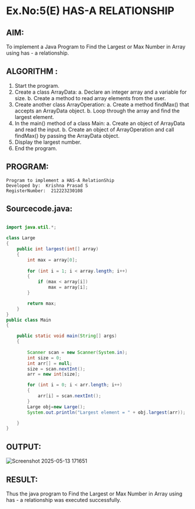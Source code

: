 # Ex.No:5(E) HAS-A RELATIONSHIP
## AIM:
To implement a  Java Program to Find the Largest or Max Number in Array using has - a relationship.
## ALGORITHM :
1.	Start the program.
2.	Create a class ArrayData:
a.	Declare an integer array and a variable for size.
b.	Create a method to read array elements from the user.
3.	Create another class ArrayOperation:
a.	Create a method findMax() that accepts an ArrayData object.
b.	Loop through the array and find the largest element.
4.	In the main() method of a class Main:
a.	Create an object of ArrayData and read the input.
b.	Create an object of ArrayOperation and call findMax() by passing the ArrayData object.
5.	Display the largest number.
6.	End the program.



## PROGRAM:
 ```
Program to implement a HAS-A RelationShip
Developed by:  Krishna Prasad S
RegisterNumber:  212223230108
```

## Sourcecode.java:

```java

import java.util.*;

class Large
{
    public int largest(int[] array) 
    {
        int max = array[0];
        
        for (int i = 1; i < array.length; i++) 
        {
            if (max < array[i])
                max = array[i];
        }

        return max;
    }
}
public class Main 
{

    public static void main(String[] args) 
    {
   
        Scanner scan = new Scanner(System.in);
        int size = 0;
        int arr[] = null; 
        size = scan.nextInt();   
        arr = new int[size];

        for (int i = 0; i < arr.length; i++) 
        {
            arr[i] = scan.nextInt();
        }
        Large obj=new Large();
        System.out.println("Largest element = " + obj.largest(arr));

    }
}

```





## OUTPUT:
![Screenshot 2025-05-13 171651](https://github.com/user-attachments/assets/f75b852a-b7df-411d-81b6-447d9e0d2c6b)



## RESULT:
Thus the java program to Find the Largest or Max Number in Array using has - a relationship was executed successfully. 


